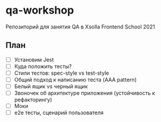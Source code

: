 # qa-workshop

Репозиторий для занятия QA в Xsolla Frontend School 2021

## План

- [ ] Установим Jest
- [ ] Куда положить тесты?
- [ ] Стили тестов: spec-style vs test-style
- [ ] Общий подход к написанию теста (AAA pattern)
- [ ] Белый ящик vs черный ящик
- [ ] Звоночек об архитектуре приложения (устойчивость к рефакторингу)
- [ ] Моки
- [ ] e2e тесты, сценарий пользователя
